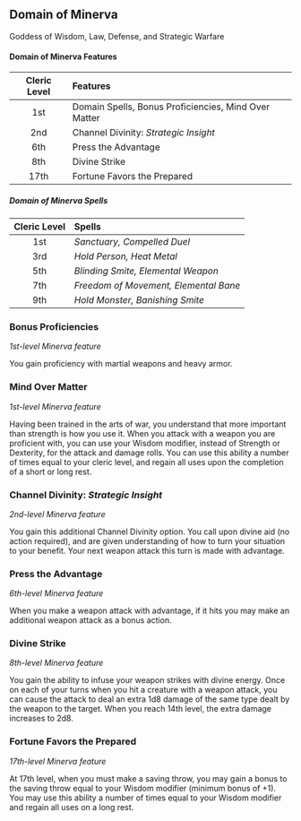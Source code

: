## Domain of Minerva

Goddess of Wisdom, Law, Defense, and Strategic Warfare

#### Domain of Minerva Features

| Cleric Level | Features                                             |
| :----------: | :--------------------------------------------------- |
|     1st      | Domain Spells, Bonus Proficiencies, Mind Over Matter |
|     2nd      | Channel Divinity: _Strategic Insight_                |
|     6th      | Press the Advantage                                  |
|     8th      | Divine Strike                                        |
|     17th     | Fortune Favors the Prepared                          |

##### Domain of Minerva Spells

| Cleric Level | Spells                                |
| :----------: | :------------------------------------ |
|     1st      | _Sanctuary, Compelled Duel_           |
|     3rd      | _Hold Person, Heat Metal_             |
|     5th      | _Blinding Smite, Elemental Weapon_    |
|     7th      | _Freedom of Movement, Elemental Bane_ |
|     9th      | _Hold Monster, Banishing Smite_       |

### Bonus Proficiencies

_1st-level Minerva feature_

You gain proficiency with martial weapons and heavy armor.

### Mind Over Matter

_1st-level Minerva feature_

Having been trained in the arts of war, you understand that more important than strength is how you use it. When you attack with a weapon you are proficient with, you can use your Wisdom modifier, instead of Strength or Dexterity, for the attack and damage rolls. You can use this ability a number of times equal to your cleric level, and regain all uses upon the completion of a short or long rest.

### Channel Divinity: _Strategic Insight_

_2nd-level Minerva feature_

You gain this additional Channel Divinity option. You call upon divine aid (no action required), and are given understanding of how to turn your situation to your benefit. Your next weapon attack this turn is made with advantage.

### Press the Advantage

_6th-level Minerva feature_

When you make a weapon attack with advantage, if it hits you may make an additional weapon attack as a bonus action.

### Divine Strike

_8th-level Minerva feature_

You gain the ability to infuse your weapon strikes with divine energy. Once on each of your turns when you hit a creature with a weapon attack, you can cause the attack to deal an extra 1d8 damage of the same type dealt by the weapon to the target. When you reach 14th level, the extra damage increases to 2d8.

### Fortune Favors the Prepared

_17th-level Minerva feature_

At 17th level, when you must make a saving throw, you may gain a bonus to the saving throw equal to your Wisdom modifier (minimum bonus of +1). You may use this ability a number of times equal to your Wisdom modifier and regain all uses on a long rest.
